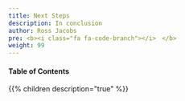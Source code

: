 ```yaml
---
title: Next Steps
description: In conclusion
author: Ross Jacobs
pre: <b><i class="fa fa-code-branch"></i>　</b>
weight: 99
---
```


#### Table of Contents

{{% children description="true" %}}
